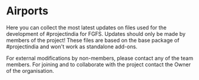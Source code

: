 # Airports

Here you can collect the most latest updates on files used for the development of #projectindia for FGFS. Updates should only be made by members of the project! These files are based on the base package of #projectindia and won't work as standalone add-ons.

For external modifications by non-members, please contact any of the team members.
For joining and to collaborate with the project contact the Owner of the organisation.
